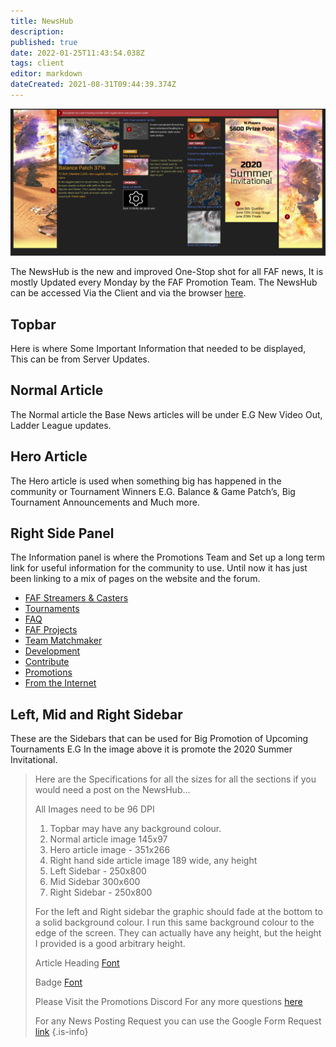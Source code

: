 ```yaml
---
title: NewsHub
description: 
published: true
date: 2022-01-25T11:43:54.038Z
tags: client
editor: markdown
dateCreated: 2021-08-31T09:44:39.374Z
---
```


![newshub.png](/newshub.png)

The NewsHub is the new and improved One-Stop shot for all FAF news, It is mostly Updated every Monday by the FAF Promotion Team.
The NewsHub can be accessed Via the Client and via the browser [here](https://www.faforever.com/newshub).

## Topbar
Here is where Some Important Information that needed to be displayed, This can be from Server Updates.

## Normal Article
The Normal article the Base News articles will be under E.G New Video Out, Ladder League updates.

## Hero Article
The Hero article is used when something big has happened in the community or Tournament Winners E.G.
Balance & Game Patch’s, Big Tournament Announcements and Much more.

## Right Side Panel
The Information panel is where the Promotions Team and Set up a long term link for useful information for the community to use.
Until now it has just been linking to a mix of pages on the website and the forum.

- [FAF Streamers & Casters](/Casts&Livestreams)
- [Tournaments](/Tournaments)
- [FAQ](https://forum.faforever.com/category/18/frequently-asked-questions)
- [FAF Projects](https://wikijs.faforever.com/en/Projects)
- [Team Matchmaker](/tmm)
- [Development](/FAF-Development)
- [Contribute](/Contribute)
- [Promotions](https://discord.gg/3h6yQEwEVb)
- [From the Internet](/From-the-Internet)

## Left, Mid and Right Sidebar
These are the Sidebars that can be used for Big Promotion of Upcoming Tournaments E.G In the image above it is promote the 2020 Summer Invitational.

>Here are the Specifications for all the sizes for all the sections if you would need a post on the NewsHub...
>
>All Images need to be 96 DPI
>
>1) Topbar may have any background colour.
>2) Normal article image 145x97
>3) Hero article image - 351x266
>4) Right hand side article image 189 wide, any height
>5) Left Sidebar - 250x800
>6) Mid Sidebar 300x600
>7) Right Sidebar - 250x800
>
>For the left and Right sidebar the graphic should fade at the bottom to a solid background colour.
I run this same background colour to the edge of the screen.
They can actually have any height, but the height I provided is a good arbitrary height.
>
>Article Heading [Font](https://fonts.google.com/specimen/Electrolize?query=electr)
>
>Badge [Font](https://fonts.google.com/specimen/Russo+One?query=russo)
>
>Please Visit the Promotions Discord For any more questions [here](https://discord.gg/CYztfPz)
>
>For any News Posting Request you can use the Google Form Request [link](https://forms.gle/y9jyPLiWHr9ELXrk9)
{.is-info}
